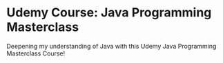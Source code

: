 # Udemy Course: Java Programming Masterclass
Deepening my understanding of Java with this Udemy Java Programming Masterclass Course!
